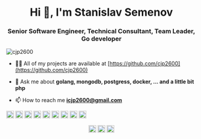 <h1 align="center">Hi 👋, I'm Stanislav Semenov</h1>
<h3 align="center">Senior Software Engineer, Technical Consultant, Team Leader, Go developer</h3>
<p align="left"> <img src="https://komarev.com/ghpvc/?username=cjp2600" alt="cjp2600" /> </p>

- 👨‍💻 All of my projects are available at [https://github.com/cjp2600](https://github.com/cjp2600)

- 💬 Ask me about **golang, mongodb, postgress, docker, ... and a little bit php**

- 📫 How to reach me **icjp2600@gmail.com**

<p align="left"><img src="https://konpa.github.io/devicon/devicon.git/icons/amazonwebservices/amazonwebservices-original-wordmark.svg" alt="amazonwebservices" width="20" height="20"/> <img src="https://konpa.github.io/devicon/devicon.git/icons/docker/docker-original-wordmark.svg" alt="docker" width="20" height="20"/> <img src="https://konpa.github.io/devicon/devicon.git/icons/go/go-original.svg" alt="go" width="20" height="20"/> <img src="https://konpa.github.io/devicon/devicon.git/icons/mongodb/mongodb-original-wordmark.svg" alt="mongodb" width="20" height="20"/> <img src="https://konpa.github.io/devicon/devicon.git/icons/mysql/mysql-original-wordmark.svg" alt="mysql" width="20" height="20"/> <img src="https://konpa.github.io/devicon/devicon.git/icons/postgresql/postgresql-original-wordmark.svg" alt="postgresql" width="20" height="20"/> <img src="https://konpa.github.io/devicon/devicon.git/icons/redis/redis-original-wordmark.svg" alt="redis" width="20" height="20"/> <img src="https://konpa.github.io/devicon/devicon.git/icons/rust/rust-plain.svg" alt="rust" width="20" height="20"/> <img src="https://konpa.github.io/devicon/devicon.git/icons/nginx/nginx-original.svg" alt="nginx" width="20" height="20"/></p><p align="center">
<a href="https://linkedin.com/in/cjp2600" target="blank"><img align="center" src="https://cdn.jsdelivr.net/npm/simple-icons@3.0.1/icons/linkedin.svg" alt="cjp2600" height="20" width="20" /></a>
<a href="https://fb.com/cjp2600" target="blank"><img align="center" src="https://cdn.jsdelivr.net/npm/simple-icons@3.0.1/icons/facebook.svg" alt="cjp2600" height="20" width="20" /></a>
<a href="https://instagram.com/icjp2600" target="blank"><img align="center" src="https://cdn.jsdelivr.net/npm/simple-icons@3.0.1/icons/instagram.svg" alt="icjp2600" height="20" width="20" /></a>
</p>
